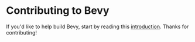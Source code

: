 # Contributing to Bevy

If you'd like to help build Bevy, start by reading this
[introduction](https://bevyengine.org/learn/contribute/introduction). Thanks for contributing!
